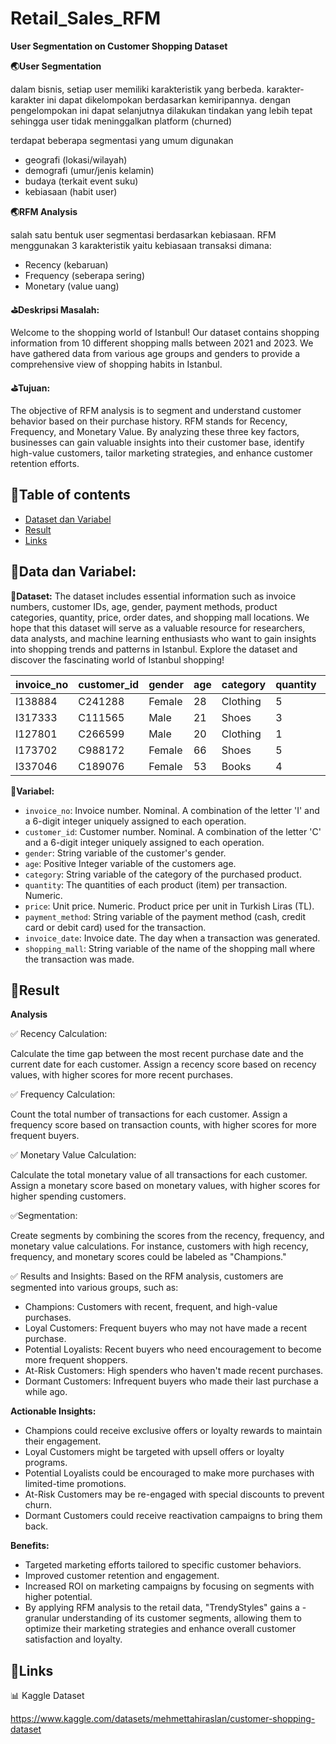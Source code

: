 # Retail_Sales_RFM

**User Segmentation on Customer Shopping Dataset**


**🌏User Segmentation**

dalam bisnis, setiap user memiliki karakteristik yang berbeda. karakter-karakter ini dapat dikelompokan berdasarkan kemiripannya. dengan pengelompokan ini dapat selanjutnya dilakukan tindakan yang lebih tepat sehingga user tidak meninggalkan platform (churned)

terdapat beberapa segmentasi yang umum digunakan

- geografi (lokasi/wilayah)
- demografi (umur/jenis kelamin)
- budaya (terkait event suku)
- kebiasaan (habit user)

**🌏RFM Analysis**

salah satu bentuk user segmentasi berdasarkan kebiasaan. RFM menggunakan 3 karakteristik yaitu kebiasaan transaksi dimana:

- Recency (kebaruan)
- Frequency (seberapa sering)
- Monetary (value uang)

**⛳Deskripsi Masalah:**

Welcome to the shopping world of Istanbul! Our dataset contains shopping information from 10 different shopping malls between 2021 and 2023. We have gathered data from various age groups and genders to provide a comprehensive view of shopping habits in Istanbul.

**⛳Tujuan:**

The objective of RFM analysis is to segment and understand customer behavior based on their purchase history. RFM stands for Recency, Frequency, and Monetary Value. By analyzing these three key factors, businesses can gain valuable insights into their customer base, identify high-value customers, tailor marketing strategies, and enhance customer retention efforts.

## 📌Table of contents
- [Dataset dan Variabel]()
- [Result]()
- [Links]()


## 🧵Data dan Variabel:

**📒Dataset:**
 The dataset includes essential information such as invoice numbers, customer IDs, age, gender, payment methods, product categories, quantity, price, order dates, and shopping mall locations. We hope that this dataset will serve as a valuable resource for researchers, data analysts, and machine learning enthusiasts who want to gain insights into shopping trends and patterns in Istanbul. Explore the dataset and discover the fascinating world of Istanbul shopping!

| invoice_no | customer_id | gender | age | category | quantity | price   | payment_method | invoice_date | shopping_mall  |
| ---------- | ----------- | ------ | --- | -------- | -------- | ------- | -------------- | ------------ | -------------- |
| I138884    | C241288     | Female | 28  | Clothing | 5        | 1500.4  | Credit Card    | ########     | Kanyon         |
| I317333    | C111565     | Male   | 21  | Shoes    | 3        | 1800.51 | Debit Card     | ########     | Forum Istanbul |
| I127801    | C266599     | Male   | 20  | Clothing | 1        | 300.08  | Cash           | ########     | Metrocity      |
| I173702    | C988172     | Female | 66  | Shoes    | 5        | 3000.85 | Credit Card    | ########     | Metropol AVM   |
| I337046    | C189076     | Female | 53  | Books    | 4        | 60.6    | Cash           | ########     | Kanyon         |

**📒Variabel:**

- `invoice_no`: Invoice number. Nominal. A combination of the letter 'I' and a 6-digit integer uniquely assigned to each operation.
- `customer_id`: Customer number. Nominal. A combination of the letter 'C' and a 6-digit integer uniquely assigned to each operation.
- `gender`: String variable of the customer's gender.
- `age`: Positive Integer variable of the customers age.
- `category`: String variable of the category of the purchased product.
- `quantity`: The quantities of each product (item) per transaction. Numeric.
- `price`: Unit price. Numeric. Product price per unit in Turkish Liras (TL).
- `payment_method`: String variable of the payment method (cash, credit card or debit card) used for the transaction.
- `invoice_date`: Invoice date. The day when a transaction was generated.
- `shopping_mall`: String variable of the name of the shopping mall where the transaction was made.

## 🧵Result

**Analysis**

✅ Recency Calculation:

Calculate the time gap between the most recent purchase date and the current date for each customer.
Assign a recency score based on recency values, with higher scores for more recent purchases.

✅ Frequency Calculation:

Count the total number of transactions for each customer.
Assign a frequency score based on transaction counts, with higher scores for more frequent buyers.

✅ Monetary Value Calculation:

Calculate the total monetary value of all transactions for each customer.
Assign a monetary score based on monetary values, with higher scores for higher spending customers.

✅Segmentation:

Create segments by combining the scores from the recency, frequency, and monetary value calculations.
For instance, customers with high recency, frequency, and monetary scores could be labeled as "Champions."

✅ Results and Insights:
Based on the RFM analysis, customers are segmented into various groups, such as:

- Champions: Customers with recent, frequent, and high-value purchases.
- Loyal Customers: Frequent buyers who may not have made a recent purchase.
- Potential Loyalists: Recent buyers who need encouragement to become more frequent shoppers.
- At-Risk Customers: High spenders who haven't made recent purchases.
- Dormant Customers: Infrequent buyers who made their last purchase a while ago.

**Actionable Insights:**

- Champions could receive exclusive offers or loyalty rewards to maintain their engagement.
- Loyal Customers might be targeted with upsell offers or loyalty programs.
- Potential Loyalists could be encouraged to make more purchases with limited-time promotions.
- At-Risk Customers may be re-engaged with special discounts to prevent churn.
- Dormant Customers could receive reactivation campaigns to bring them back.

**Benefits:**

- Targeted marketing efforts tailored to specific customer behaviors.
- Improved customer retention and engagement.
- Increased ROI on marketing campaigns by focusing on segments with higher potential.
- By applying RFM analysis to the retail data, "TrendyStyles" gains a - granular understanding of its customer segments, allowing them to optimize their marketing strategies and enhance overall customer satisfaction and loyalty.


## 🧵Links

📊 Kaggle Dataset

https://www.kaggle.com/datasets/mehmettahiraslan/customer-shopping-dataset


